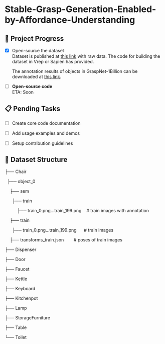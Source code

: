 # Stable-Grasp-Generation-Enabled-by-Affordance-Understanding

## 🚀 Project Progress  

- [x] Open-source the dataset  
  Dataset is published at [this link](https://drive.google.com/file/d/1FEhQ0zIeFJEHcWFkZEcfL5WFIMX9jI6T/view?usp=drive_link)  with raw data.
  The code for building the dataset in Vrep or Sapien has provided.

  The annotation results of objects in GraspNet-1Billion can be downloaded at [this link](https://www.modelscope.cn/datasets/artguang/Semantic_annotation_of_models_in_GraspNet-1Billion/resolve/master/graspnet_annotation.zip).

- [ ] **Open-source code**  
  ETA: Soon

  

## 📋 Pending Tasks  

- [ ] Create                  core code documentation  

- [ ] Add usage examples and demos  

- [ ] Setup contribution guidelines  

  

## 📂 Dataset Structure  

├── Chair

&nbsp;&nbsp;├── object_0

&nbsp;&nbsp;&nbsp;&nbsp;├── sem

​&nbsp;&nbsp;&nbsp;&nbsp;&nbsp;&nbsp;├── train

&nbsp;&nbsp;&nbsp;&nbsp;&nbsp;&nbsp;&nbsp;&nbsp;&nbsp;&nbsp;​├── train_0.png...train_199.png&nbsp;&nbsp;&nbsp;&nbsp;# train images with annotation

​&nbsp;&nbsp;&nbsp;&nbsp;├── train

&nbsp;&nbsp;&nbsp;&nbsp;&nbsp;&nbsp;├── train_0.png...train_199.png&nbsp;&nbsp;&nbsp;&nbsp;&nbsp;&nbsp;# train images 

&nbsp;&nbsp;&nbsp;&nbsp;├── transforms_train.json&nbsp;&nbsp;&nbsp;&nbsp;&nbsp;&nbsp;&nbsp;&nbsp;# poses of train images 

├── Dispenser

├── Door

├── Faucet

├── Kettle

├── Keyboard

├── Kitchenpot

├── Lamp

├── StorageFurniture

├── Table

└── Toilet
